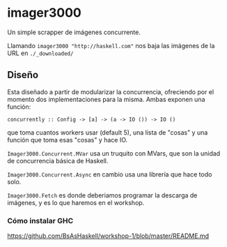 imager3000
==========

Un simple scrapper de imágenes concurrente.

Llamando `imager3000 "http://haskell.com"` nos baja las imágenes
de la URL en `./_downloaded/`

## Diseño

Esta diseñado a partir de modularizar la concurrencia, ofreciendo por el momento
dos implementaciones para la misma. Ambas exponen una función:

```
concurrently :: Config -> [a] -> (a -> IO ()) -> IO ()
```

que toma cuantos workers usar (default 5), una lista de "cosas"
y una función que toma esas "cosas" y hace IO.

`Imager3000.Concurrent.MVar` usa un truquito con MVars,
que son la unidad de concurrencia básica de Haskell.

`Imager3000.Concurrent.Async` en cambio usa una librería que hace todo solo.

`Imager3000.Fetch` es donde deberiamos programar la descarga de imágenes,
y es lo que haremos en el workshop.

### Cómo instalar GHC

https://github.com/BsAsHaskell/workshop-1/blob/master/README.md
